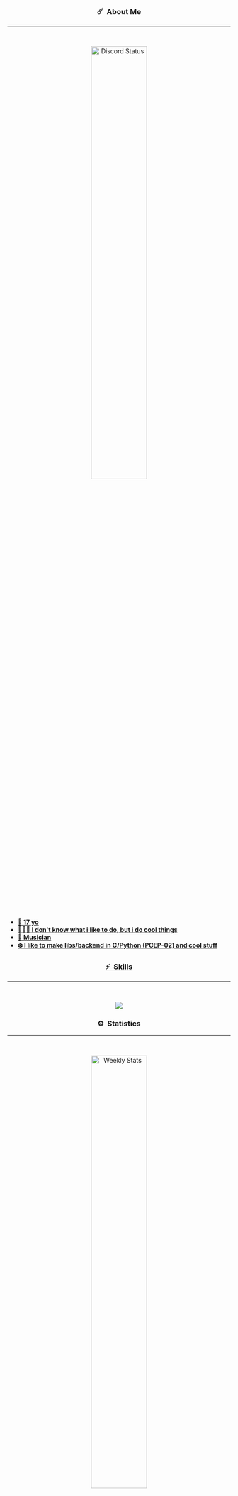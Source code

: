### <p align="center">☄️ &nbsp;About Me</p>
-----
<br>   <!-- White space -->
<p align="center">
	<a href="https://discord.com/users/714486105767936069" target="_blank">
		<img width="50%" align="center" alt="Discord Status" src="https://lanyard.cnrad.dev/api/714486105767936069?&bg=1f1f1f&animated=false&hideDiscrim=true&hideStatus=true&borderRadius=30px&idleMessage=Probably%20doing%20something%20else...&onlineMessage=Doing%20something...">
</p>

- **🌱 17 yo**
- **👨🏾‍💻 I don't know what i like to do, but i do cool things**
- **🥁 Musician**
- **❄️ I like to make libs/backend in C/Python (PCEP-02) and cool stuff**


### <p align="center">⚡️ &nbsp;Skills</p>
-----
<br>
	<p align="center">
   		<a href="https://skillicons.dev">
     		<img src="https://skillicons.dev/icons?i=py,cpp,c,vscode,git,github&theme=dark" />
   		</a>
 	</p>
</p>



### <p align="center">⚙️ &nbsp;Statistics</p>
-----
<br>
<p align="center">
	<a href="https://wakatime.com/@Backist" target="_blank">
		<img width="50%" align="center" alt="Weekly Stats" src="https://github-readme-stats.vercel.app/api/wakatime?username=Backist&border_radius=10px&theme=dark&bg_color=1f1f1f&border_color=1f1f1f&icon_color=58a6ff&show_icons=true&disable_animations=true&custom_title=Weekly%20Code%20Stats">
	</a>
	<a href="https://github.com/Backist" target="_blank">
			<img width="50%" align="center" alt="Github Stats" src="https://github-readme-stats.vercel.app/api?username=Backist&theme=dark&show_icons=true&count_private=true&cache_seconds=7200">
	</a>
</p>


### <p align="center">👀 &nbsp;Visitors</p>
-----
<br>
<p align="center">
 	<img src="https://profile-counter.glitch.me/Backest/count.svg" />
</p>




<!--- GITHUB STATS 

Select one theme:  dark -- highcontrast  -- chartreuse-dark  -- cobalt2

See all themes and docs in https://github.com/anuraghazra/github-readme-stats/blob/master/themes/README.md
To see how to change the repos card and top languajes etc.. see: https://github.com/anuraghazra/github-readme-stats/edit/master/docs/readme_es.md


>>> OLD DISCORD PRESENCE (not deprecated, only i don't use it actually)

[![Discord Presence](https://lanyard-profile-readme.vercel.app/api/714486105767936069?theme=black&animated=false&hideDiscrim=true&borderRadius=15px&idleMessage=Probably%20doing%20something%20else...)](https://discord.com/users/714486105767936069)

![Github stats](https://github-readme-stats.vercel.app/api?username=Backist&theme=dark&show_icons=true&count_private=true&cache_seconds=7200)

>>> MOST USED LANGS (by Github)

![Top Languages Card](https://github-readme-stats.vercel.app/api/top-langs/?username=Backist&layout=compact)

-----------------------------------------------------------------------------------------------------------------
Backist/Backist is a ✨ special ✨ repository because its `README.md` (this file) appears on your GitHub profile.
You can click the Preview link to take a look at your changes.
--->
